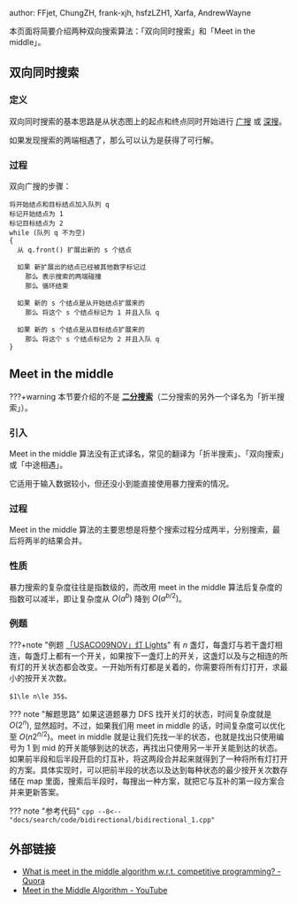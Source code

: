 author: FFjet, ChungZH, frank-xjh, hsfzLZH1, Xarfa, AndrewWayne

本页面将简要介绍两种双向搜索算法：「双向同时搜索」和「Meet in the middle」。

## 双向同时搜索

### 定义

双向同时搜索的基本思路是从状态图上的起点和终点同时开始进行 [广搜](./bfs.md) 或 [深搜](./dfs.md)。

如果发现搜索的两端相遇了，那么可以认为是获得了可行解。

### 过程

双向广搜的步骤：

```text
将开始结点和目标结点加入队列 q
标记开始结点为 1
标记目标结点为 2
while (队列 q 不为空)
{
  从 q.front() 扩展出新的 s 个结点
  
  如果 新扩展出的结点已经被其他数字标记过
    那么 表示搜索的两端碰撞
    那么 循环结束
  
  如果 新的 s 个结点是从开始结点扩展来的
    那么 将这个 s 个结点标记为 1 并且入队 q 
    
  如果 新的 s 个结点是从目标结点扩展来的
    那么 将这个 s 个结点标记为 2 并且入队 q
}
```

## Meet in the middle

???+warning
    本节要介绍的不是 [**二分搜索**](../basic/binary.md)（二分搜索的另外一个译名为「折半搜索」）。

### 引入

Meet in the middle 算法没有正式译名，常见的翻译为「折半搜索」、「双向搜索」或「中途相遇」。

它适用于输入数据较小，但还没小到能直接使用暴力搜索的情况。

### 过程

Meet in the middle 算法的主要思想是将整个搜索过程分成两半，分别搜索，最后将两半的结果合并。

### 性质

暴力搜索的复杂度往往是指数级的，而改用 meet in the middle 算法后复杂度的指数可以减半，即让复杂度从 $O(a^b)$ 降到 $O(a^{b/2})$。

### 例题

???+note "例题 [「USACO09NOV」灯 Lights](https://www.luogu.com.cn/problem/P2962)"
    有 $n$ 盏灯，每盏灯与若干盏灯相连，每盏灯上都有一个开关，如果按下一盏灯上的开关，这盏灯以及与之相连的所有灯的开关状态都会改变。一开始所有灯都是关着的，你需要将所有灯打开，求最小的按开关次数。
    
    $1\le n\le 35$。

??? note "解题思路"
    如果这道题暴力 DFS 找开关灯的状态，时间复杂度就是 $O(2^{n})$, 显然超时。不过，如果我们用 meet in middle 的话，时间复杂度可以优化至 $O(n2^{n/2})$。meet in middle 就是让我们先找一半的状态，也就是找出只使用编号为 $1$ 到 $\mathrm{mid}$ 的开关能够到达的状态，再找出只使用另一半开关能到达的状态。如果前半段和后半段开启的灯互补，将这两段合并起来就得到了一种将所有灯打开的方案。具体实现时，可以把前半段的状态以及达到每种状态的最少按开关次数存储在 map 里面，搜索后半段时，每搜出一种方案，就把它与互补的第一段方案合并来更新答案。

??? note "参考代码"
    ```cpp
    --8<-- "docs/search/code/bidirectional/bidirectional_1.cpp"
    ```

## 外部链接

-   [What is meet in the middle algorithm w.r.t. competitive programming? - Quora](https://www.quora.com/What-is-meet-in-the-middle-algorithm-w-r-t-competitive-programming)
-   [Meet in the Middle Algorithm - YouTube](https://www.youtube.com/watch?v=57SUNQL4JFA)
